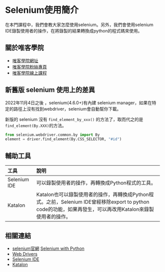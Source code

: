 # Selenium使用簡介

在本門課程中，我們會教大家怎麼使用selenium。另外，我們會使用selenium IDE錄製使用者的操作，在將錄製的結果轉換成python的程式碼來使用。

## 關於唯客學院

* [唯客學院網址](https://www.vcdemy.com)
* [唯客學院粉絲專頁](https://www.facebook.com/vcdemy/)
* [唯客學院線上課程](https://vcdemy.teachable.com)

## 新舊版 selenium 使用上的差異

2022年11月4日之後 ，selenium(4.6.0+)有內建 selenium manager，如果在特定的路徑上沒有找到webdriver，selenium會自動幫你下載。

新版的 selenium 沒有 `find_element_by_xxx()` 的方法了，取而代之的是 `find_element(By.XXX)`的方法。

```python
from selenium.webdriver.common.by import By
element = driver.find_element(By.CSS_SELECTOR, "#id")
```

## 輔助工具

|工具|說明|
|:--|:--|
|Selenium IDE|可以錄製使用者的操作，再轉換成Python程式的工具。|
|Katalon|Katalon也可以錄製使用者的操作，再轉換成Python程式。之前，Selenium IDE曾經移除export to python code的功能，如果再發生，可以再改用Katalon來錄製使用者的操作。|

## 相關連結

* [selenium官網](https://www.selenium.dev/)
 [Selenium with Python](https://selenium-python.readthedocs.io/)
* [Web Drivers](https://selenium-python.readthedocs.io/installation.html#drivers)
* [Selenium IDE](https://www.selenium.dev/selenium-ide/)
* [Katalon](https://www.katalon.com/)
